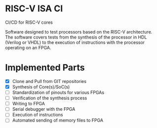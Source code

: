 # RISC-V ISA CI

CI/CD for RISC-V cores

Software designed to test processors based on the RISC-V architecture. The software covers tests from the synthesis of the processor in HDL (Verilog or VHDL) to the execution of instructions with the processor operating on an FPGA.

# Implemented Parts

- [x] Clone and Pull from GIT repositories
- [x] Synthesis of Core(s)/SoC(s)
- [ ] Standardization of pinouts for various FPGAs
- [ ] Verification of the synthesis process
- [ ] Writing to FPGA
- [ ] Serial debugger with the FPGA
- [ ] Execution of instructions
- [ ] Automated sending of memory files to FPGA
